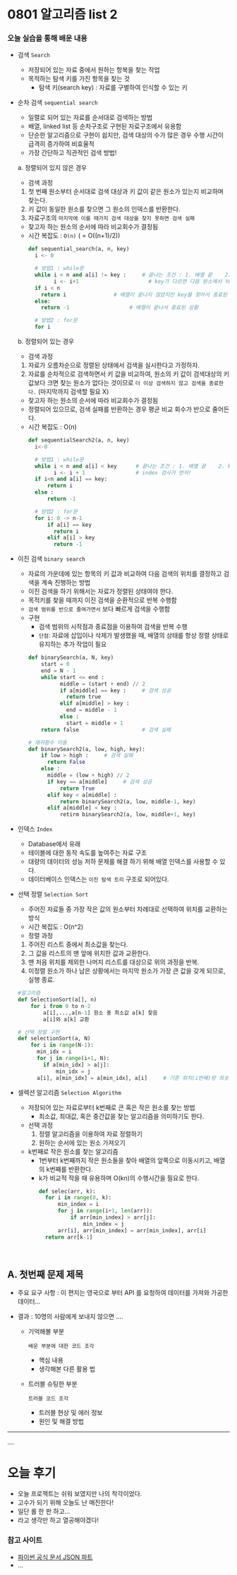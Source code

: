 # 0801 알고리즘 list 2

### 오늘 실습을 통해 배운 내용

- 검색 `Search`
  - 저장되어 있는 자료 중에서 원하는 항복을 찾는 작업
  - 목적하는 탐색 키를 가진 항목을 찾는 것
    - 탐색 키(search key) : 자료를 구별하여 인식할 수 있는 키
- 순차 검색 `sequential search`
  - 일렬로 되어 있는 자료를 순서대로 검색하는 방법
  - 배열, linked list 등 순차구조로 구현된 자료구조에서 유용함
  - 단순한 알고리즘으로 구현이 쉽지만, 검색 대상의 수가 많은 경우 수행 시간이 급격히 증가하여 비효율적
  - 가장 간단하고 직관적인 검색 방법!

  a. 정렬되어 있지 않은 경우
    - 검색 과정
    1. 첫 번째 원소부터 순서대로 검색 대상과 키 값이 같은 원소가 있는지 비교하며 찾는다.
    2. 키 값이 동일한 원소를 찾으면 그 원소의 인덱스를 반환한다.
    3. 자료구조의 `마지막에 이를 때가지 검색 대상을 찾지 못하면 검색 실패`
    - 찾고자 하는 원소의 순서에 따라 비교회수가 결정됨
    - 시간 복잡도 : `O(n)` ( = O((n+1)/2))
      ```python
      def sequential_search(a, n, key)
        i <- 0

        # 방법1 : while문
        while i < n and a[i] != key :     # 끝나는 조건 : 1. 배열 끝    2. key를 찾음
              i <- i+1                      # key가 다르면 다음 원소에서 비교
        if i < n 
          return i               # 배열이 끝나지 않았지만 key를 찾아서 종료된 상황
        else: 
          return -1                   # 배열이 끝나서 종료된 상황

        # 방법2 : for문
        for i
      ```

  b. 정렬되어 있는 경우
    - 검색 과정
    1. 자료가 오름차순으로 정렬된 상태에서 검색을 실시한다고 가정하자.
    2. 자료를 순차적으로 검색하면서 키 값을 비교하여, 원소의 키 값이 검색대상의 키 값보다 크면 찾는 원소가 없다는 것이므로 `더 이상 검색하지 않고 검색을 종료한다.` (마지막까지 검색할 필요 X) 
    - 찾고자 하는 원소의 순서에 따라 비교회수가 결정됨
    - 정렬되어 있으므로, 검색 실패를 반환하는 경우 평균 비교 회수가 반으로 줄어든다.
    - 시간 복잡도 : O(n)
      ```python
      def sequentialSearch2(a, n, key)
        i<-0

        # 방법1 : while문
        while i < n and a[i] < key      # 끝나는 조건 : 1. 배열 끝    2. key값이 a[i]보다 작을 때
              i <- i + 1                # index 검사가 먼저!
        if i<n and a[i] == key:
            return i
        else :
            return -1

        # 방법2 : for문
        for i: 0 -> n-1
            if a[i] == key
              return i
            elif a[i] > key
              return -1
      ```
- 이진 검색 `binary search`
  - 자료의 가운데에 있는 항목의 키 값과 비교하여 다음 검색의 위치를 결정하고 검색을 계속 진행하는 방법
  - 이진 검색을 하기 위해서는 자료가 정렬된 상태여야 한다.
  - 목적키를 찾을 때까지 이진 검색을 순환적으로 반복 수행함
  - `검색 범위를 반으로 줄여가면서` 보다 빠르게 검색을 수행함
  - 구현
    - 검색 범위의 시작점과 종료점을 이용하여 검색을 반복 수행
    - `단점`: 자료에 삽입이나 삭제가 발생했을 때, 배열의 상태를 항상 정렬 상태로 유지하는 추가 작업이 필요
    ```python
    def binarySearch(a, N, key)
        start = 0
        end = N - 1
        while start <= end :
              middle = (start + end) // 2
              if a[middle] == key :     # 검색 성공
                return true
              elif a[middle] > key :
                end = middle - 1
              else :
                start = middle + 1
        return false                    # 검색 실패
    ```
    ```python
    # 재귀함수 이용
    def binarySearch2(a, low, high, key):
        if low > high :     # 검색 실패
          return False
        else : 
          middle = (low + high) // 2
          if key == a[middle]     # 검색 성공
              return True
          elif key < a[middle] :
              return binarySearch2(a, low, middle-1, key)
          elif a[middle] < key :
              retirm binarySearch2(a, low, middle+1, key)
    ```
- 인덱스 `Index`
  - Database에서 유래
  - 테이블에 대한 동작 속도를 높여주는 자료 구조
  - 대량의 데이터의 성능 저하 문제를 해결 하기 위해 배열 인덱스를 사용할 수 있다.
  - 데이터베이스 인덱스는 `이진 탐색 트리` 구조로 되어있다.
- 선택 정렬 `Selection Sort`
  - 주어진 자료들 중 가장 작은 값의 원소부터 차례대로 선택하여 위치를 교환하는 방식
  - 시간 복잡도 : O(n^2)
  - 정렬 과정
  1. 주어진 리스트 중에서 최소값을 찾는다.
  2. 그 값을 리스트의 맨 앞에 위치한 값과 교환한다.
  3. 맨 처음 위치를 제외한 나머지 리스트를 대상으로 위의 과정을 반복.
  4. 미정렬 원소가 하나 남은 상황에서는 마지막 원소가 가장 큰 값을 갖게 되므로, 실행 종료.
  ```python
  #알고리즘
  def SelectionSort(a[], n)
      for i from 0 to n-2
          a[i],...,a[n-1] 원소 중 최소값 a[k] 찾음
          a[i]와 a[k] 교환
  ```
  ```python
  # 선택 정렬 구현
  def selectionSort(a, N)
      for i in range(N-1):
        min_idx = i
        for j in range(i+1, N):
          if a[min_idx] > a[j]:
              min_idx = j
        a[i], a[min_idx] = a[min_idx], a[i]     # 기준 위치(i번째)랑 최솟값 위치 바꾸기
  ```
- 셀렉션 알고리즘 `Selection Algorithm`
  - 저장되어 있는 자료로부터 k번째로 큰 혹은 작은 원소를 찾는 방법
    - 최소값, 최대값, 혹은 중간값을 찾는 알고리즘을 의미하기도 한다.
  - 선택 과정
    1. 정렬 알고리즘을 이용하여 자료 정렬하기
    2. 원하는 순서에 있는 원소 가져오기
  - k번째로 작은 원소를 찾는 알고리즘
    - 1번부터 k번째까지 작은 원소들을 찾아 배열의 앞쪽으로 이동시키고, 배열의 k번째를 반환한다.
    - k가 비교적 작을 때 유용하며 O(kn)의 수행시간을 필요로 한다.
      ```python
      def selec(arr, k):
        for i in range(0, k):
            min_index = i
            for j in range(i+1, len(arr)):
                if arr[min_index] > arr[j]:
                    min_index = j
            arr[i], arr[min_index] = arr[min_index], arr[i]
        return arr[k-1]
      ```



</br>

## A. 첫번째 문제 제목

* 주요 요구 사항 : 이 편지는 영국으로 부터 API 를 요청하여 데이터를 가져와 가공한 데이터...

* 결과 : 10명의 사람에게 보내지 않으면 ....
  
  * 기억해볼 부분
  
    ```
    배운 부분에 대한 코드 조각
    ```
  
    * 핵심 내용
    * 생각해본 다른 활용 법
  * 트러블 슈팅한 부분
  
    ```
    트러블 코드 조각
    ```
  
    * 트러블 현상 및 에러 정보
    * 원인 및 해결 방법

-----

....





# 오늘 후기

* 오늘 프로젝트는 쉬워 보였지만 나의 착각이었다.
* 고수가 되기 위해 오늘도 난 매진한다!
* 일단 롤 한 판 하고... 
* 라고 생각만 하고 열공해야겠다!



### 참고 사이트

* [파이썬 공식 문서 JSON 파트](https://docs.python.org/3.9/library/json.html)
* ...
